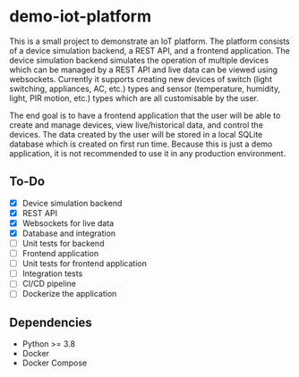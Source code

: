 # demo-iot-platform
This is a small project to demonstrate an IoT platform. The platform consists of a device simulation backend, a REST API, and a frontend application. The device simulation backend simulates the operation of multiple devices which can be managed by a REST API and live data can be viewed using websockets. Currently it supports creating new devices of switch (light switching, appliances, AC, etc.) types and sensor (temperature, humidity, light, PIR motion, etc.) types which are all customisable by the user. 

The end goal is to have a frontend application that the user will be able to create and manage devices, view live/historical data, and control the devices. The data created by the user will be stored in a local SQLite database which is created on first run time. Because this is just a demo application, it is not recommended to use it in any production environment.

## To-Do
- [x] Device simulation backend
- [x] REST API
- [x] Websockets for live data
- [x] Database and integration
- [ ] Unit tests for backend
- [ ] Frontend application
- [ ] Unit tests for frontend application
- [ ] Integration tests
- [ ] CI/CD pipeline
- [ ] Dockerize the application

## Dependencies
- Python >= 3.8
- Docker
- Docker Compose
